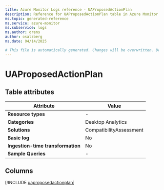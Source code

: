 ```yaml
---
title: Azure Monitor Logs reference - UAProposedActionPlan
description: Reference for UAProposedActionPlan table in Azure Monitor Logs.
ms.topic: generated-reference
ms.service: azure-monitor
ms.subservice: logs
ms.author: orens
author: osalzberg
ms.date: 04/14/2025

# This file is automatically generated. Changes will be overwritten. Do not change this file directly.
---
```


# UAProposedActionPlan




## Table attributes

|Attribute|Value|
|---|---|
|**Resource types**|-|
|**Categories**|Desktop Analytics|
|**Solutions**| CompatibilityAssessment|
|**Basic log**|No|
|**Ingestion-time transformation**|No|
|**Sample Queries**|-|



## Columns
  
[!INCLUDE [uaproposedactionplan](~/reusable-content/ce-skilling/azure/includes/azure-monitor/reference/tables/uaproposedactionplan-include.md)]

